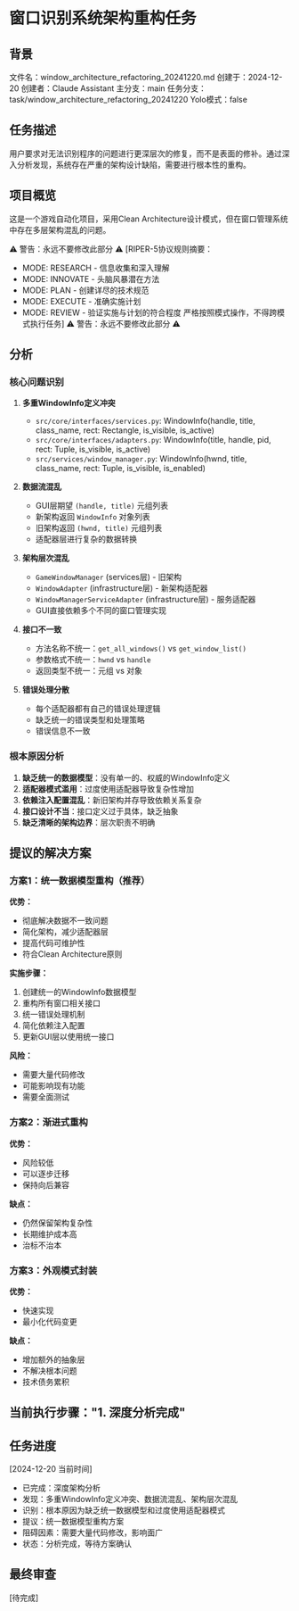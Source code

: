 # 窗口识别系统架构重构任务

## 背景
文件名：window_architecture_refactoring_20241220.md
创建于：2024-12-20
创建者：Claude Assistant
主分支：main
任务分支：task/window_architecture_refactoring_20241220
Yolo模式：false

## 任务描述
用户要求对无法识别程序的问题进行更深层次的修复，而不是表面的修补。通过深入分析发现，系统存在严重的架构设计缺陷，需要进行根本性的重构。

## 项目概览
这是一个游戏自动化项目，采用Clean Architecture设计模式，但在窗口管理系统中存在多层架构混乱的问题。

⚠️ 警告：永远不要修改此部分 ⚠️
[RIPER-5协议规则摘要：
- MODE: RESEARCH - 信息收集和深入理解
- MODE: INNOVATE - 头脑风暴潜在方法
- MODE: PLAN - 创建详尽的技术规范
- MODE: EXECUTE - 准确实施计划
- MODE: REVIEW - 验证实施与计划的符合程度
严格按照模式操作，不得跨模式执行任务]
⚠️ 警告：永远不要修改此部分 ⚠️

## 分析

### 核心问题识别

1. **多重WindowInfo定义冲突**
   - `src/core/interfaces/services.py`: WindowInfo(handle, title, class_name, rect: Rectangle, is_visible, is_active)
   - `src/core/interfaces/adapters.py`: WindowInfo(title, handle, pid, rect: Tuple, is_visible, is_active)
   - `src/services/window_manager.py`: WindowInfo(hwnd, title, class_name, rect: Tuple, is_visible, is_enabled)

2. **数据流混乱**
   - GUI层期望 `(handle, title)` 元组列表
   - 新架构返回 `WindowInfo` 对象列表
   - 旧架构返回 `(hwnd, title)` 元组列表
   - 适配器层进行复杂的数据转换

3. **架构层次混乱**
   - `GameWindowManager` (services层) - 旧架构
   - `WindowAdapter` (infrastructure层) - 新架构适配器
   - `WindowManagerServiceAdapter` (infrastructure层) - 服务适配器
   - GUI直接依赖多个不同的窗口管理实现

4. **接口不一致**
   - 方法名称不统一：`get_all_windows()` vs `get_window_list()`
   - 参数格式不统一：`hwnd` vs `handle`
   - 返回类型不统一：元组 vs 对象

5. **错误处理分散**
   - 每个适配器都有自己的错误处理逻辑
   - 缺乏统一的错误类型和处理策略
   - 错误信息不一致

### 根本原因分析

1. **缺乏统一的数据模型**：没有单一的、权威的WindowInfo定义
2. **适配器模式滥用**：过度使用适配器导致复杂性增加
3. **依赖注入配置混乱**：新旧架构并存导致依赖关系复杂
4. **接口设计不当**：接口定义过于具体，缺乏抽象
5. **缺乏清晰的架构边界**：层次职责不明确

## 提议的解决方案

### 方案1：统一数据模型重构（推荐）

**优势：**
- 彻底解决数据不一致问题
- 简化架构，减少适配器层
- 提高代码可维护性
- 符合Clean Architecture原则

**实施步骤：**
1. 创建统一的WindowInfo数据模型
2. 重构所有窗口相关接口
3. 统一错误处理机制
4. 简化依赖注入配置
5. 更新GUI层以使用统一接口

**风险：**
- 需要大量代码修改
- 可能影响现有功能
- 需要全面测试

### 方案2：渐进式重构

**优势：**
- 风险较低
- 可以逐步迁移
- 保持向后兼容

**缺点：**
- 仍然保留架构复杂性
- 长期维护成本高
- 治标不治本

### 方案3：外观模式封装

**优势：**
- 快速实现
- 最小化代码变更

**缺点：**
- 增加额外的抽象层
- 不解决根本问题
- 技术债务累积

## 当前执行步骤："1. 深度分析完成"

## 任务进度

[2024-12-20 当前时间]
- 已完成：深度架构分析
- 发现：多重WindowInfo定义冲突、数据流混乱、架构层次混乱
- 识别：根本原因为缺乏统一数据模型和过度使用适配器模式
- 提议：统一数据模型重构方案
- 阻碍因素：需要大量代码修改，影响面广
- 状态：分析完成，等待方案确认

## 最终审查
[待完成]